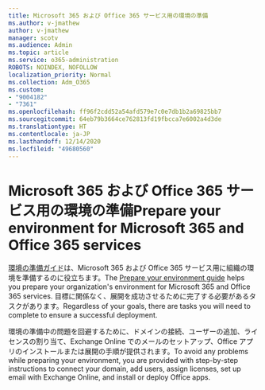 ```yaml
---
title: Microsoft 365 および Office 365 サービス用の環境の準備
ms.author: v-jmathew
author: v-jmathew
manager: scotv
ms.audience: Admin
ms.topic: article
ms.service: o365-administration
ROBOTS: NOINDEX, NOFOLLOW
localization_priority: Normal
ms.collection: Adm_O365
ms.custom:
- "9004182"
- "7361"
ms.openlocfilehash: ff96f2cdd52a54afd579e7c0e7db1b2a69825bb7
ms.sourcegitcommit: 64eb79b3664ce762813fd19fbcca7e6002a4d3de
ms.translationtype: HT
ms.contentlocale: ja-JP
ms.lasthandoff: 12/14/2020
ms.locfileid: "49680560"
---
```

# <a name="prepare-your-environment-for-microsoft-365-and-office-365-services"></a><span data-ttu-id="28847-102">Microsoft 365 および Office 365 サービス用の環境の準備</span><span class="sxs-lookup"><span data-stu-id="28847-102">Prepare your environment for Microsoft 365 and Office 365 services</span></span>

<span data-ttu-id="28847-103">[環境の準備ガイド](https://go.microsoft.com/fwlink/?linkid=2005213)は、Microsoft 365 および Office 365 サービス用に組織の環境を準備するのに役立ちます。</span><span class="sxs-lookup"><span data-stu-id="28847-103">The [Prepare your environment guide](https://go.microsoft.com/fwlink/?linkid=2005213) helps you prepare your organization's environment for Microsoft 365 and Office 365 services.</span></span> <span data-ttu-id="28847-104">目標に関係なく、展開を成功させるために完了する必要があるタスクがあります。</span><span class="sxs-lookup"><span data-stu-id="28847-104">Regardless of your goals, there are tasks you will need to complete to ensure a successful deployment.</span></span>

<span data-ttu-id="28847-105">環境の準備中の問題を回避するために、ドメインの接続、ユーザーの追加、ライセンスの割り当て、Exchange Online でのメールのセットアップ、Office アプリのインストールまたは展開の手順が提供されます。</span><span class="sxs-lookup"><span data-stu-id="28847-105">To avoid any problems while preparing your environment, you are provided with step-by-step instructions to connect your domain, add users, assign licenses, set up email with Exchange Online, and install or deploy Office apps.</span></span>
